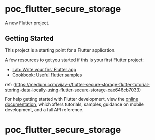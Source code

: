 # poc_flutter_secure_storage

A new Flutter project.

## Getting Started

This project is a starting point for a Flutter application.

A few resources to get you started if this is your first Flutter project:

- [Lab: Write your first Flutter app](https://docs.flutter.dev/get-started/codelab)
- [Cookbook: Useful Flutter samples](https://docs.flutter.dev/cookbook)

ref: (https://medium.com/vijay-r/flutter-secure-storage-flutter-tutorial-storing-data-locally-using-flutter-secure-storage-cae646cb7033)

For help getting started with Flutter development, view the
[online documentation](https://docs.flutter.dev/), which offers tutorials,
samples, guidance on mobile development, and a full API reference.
# poc_flutter_secure_storage
